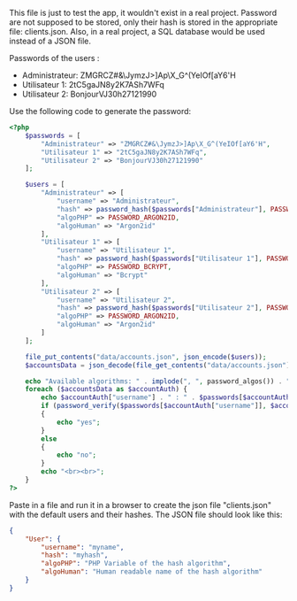 
This file is just to test the app, it wouldn't exist in a real project.
Password are not supposed to be stored, only their hash is stored in the appropriate file: clients.json.
Also, in a real project, a SQL database would be used instead of a JSON file.

Passwords of the users :
- Administrateur: ZMGRCZ#&\JymzJ>]Ap\X_G^(YeIOf[aY6'H
- Utilisateur 1: 2tC5gaJN8y2K7ASh7WFq
- Utilisateur 2: BonjourVJ30h27121990

Use the following code to generate the password:

```php
<?php
    $passwords = [
        "Administrateur" => "ZMGRCZ#&\JymzJ>]Ap\X_G^(YeIOf[aY6'H",
        "Utilisateur 1" => "2tC5gaJN8y2K7ASh7WFq",
        "Utilisateur 2" => "BonjourVJ30h27121990"
    ];

    $users = [
        "Administrateur" => [
            "username" => "Administrateur",
            "hash" => password_hash($passwords["Administrateur"], PASSWORD_ARGON2ID),
            "algoPHP" => PASSWORD_ARGON2ID,
            "algoHuman" => "Argon2id"
        ],
        "Utilisateur 1" => [
            "username" => "Utilisateur 1",
            "hash" => password_hash($passwords["Utilisateur 1"], PASSWORD_BCRYPT),
            "algoPHP" => PASSWORD_BCRYPT,
            "algoHuman" => "Bcrypt"
        ],
        "Utilisateur 2" => [
            "username" => "Utilisateur 2",
            "hash" => password_hash($passwords["Utilisateur 2"], PASSWORD_ARGON2ID),
            "algoPHP" => PASSWORD_ARGON2ID,
            "algoHuman" => "Argon2id"
        ]
    ];

    file_put_contents("data/accounts.json", json_encode($users));
    $accountsData = json_decode(file_get_contents("data/accounts.json"), true);

    echo "Available algorithms: " . implode(", ", password_algos()) . "<br><br>";
    foreach ($accountsData as $accountAuth) {
        echo $accountAuth["username"] . " : " . $passwords[$accountAuth["username"]] . " : " . $accountAuth["hash"] . " : " . $accountAuth["algoPHP"] . " : " . $accountAuth["algoHuman"] . "<br>";
        if (password_verify($passwords[$accountAuth["username"]], $accountAuth["hash"]))
        {
            echo "yes";
        }
        else
        {
            echo "no";
        }
        echo "<br><br>";
    }
?>
```

Paste in a file and run it in a browser to create the json file "clients.json" with the default users and their hashes.
The JSON file should look like this:

```json
{
    "User": {
        "username": "myname",
        "hash": "myhash",
        "algoPHP": "PHP Variable of the hash algorithm",
        "algoHuman": "Human readable name of the hash algorithm"
    }
}
```
